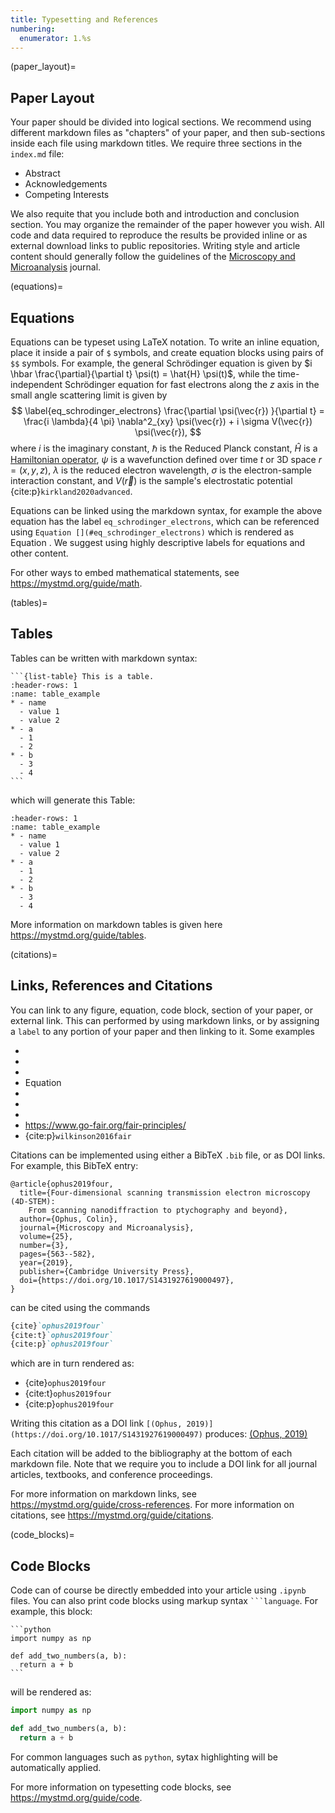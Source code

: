 ```yaml
---
title: Typesetting and References
numbering:
  enumerator: 1.%s
---
```



(paper_layout)=
## Paper Layout

Your paper should be divided into logical sections. We recommend using different markdown files as "chapters" of your paper, and then sub-sections inside each file using markdown titles. We require three sections in the `index.md` file:
* Abstract
* Acknowledgements
* Competing Interests

We also requite that you include both and introduction and conclusion section. You may organize the remainder of the paper however you wish. All code and data required to reproduce the results be provided inline or as external download links to public repositories. Writing style and article content should generally follow the guidelines of the [Microscopy and Microanalysis](https://academic.oup.com/mam/pages/general-instructions#Manuscript) journal.

(equations)=
## Equations

Equations can be typeset using LaTeX notation. To write an inline equation, place it inside a pair of `$` symbols, and create equation blocks using pairs of `$$` symbols. For example, the general Schrödinger equation is given by $i \hbar \frac{\partial}{\partial t} \psi(t) = \hat{H} \psi(t)$, while the time-independent Schrödinger equation for fast electrons along the $z$ axis in the small angle scattering limit is given by
$$
\label{eq_schrodinger_electrons}
\frac{\partial \psi(\vec{r}) }{\partial t} 
= \frac{i \lambda}{4 \pi} \nabla^2_{xy} \psi(\vec{r}) + i \sigma V(\vec{r}) \psi(\vec{r}),
$$
where $i$ is the imaginary constant, $\hbar$ is the Reduced Planck constant, $\hat{H}$ is a [Hamiltonian operator](https://en.wikipedia.org/wiki/Hamiltonian_(quantum_mechanics)), $\psi$ is a wavefunction defined over time $t$ or 3D space $r=(x,y,z)$, $\lambda$ is the reduced electron wavelength, $\sigma$ is the electron-sample interaction constant, and $V(\vec{r})$ is the sample's electrostatic potential {cite:p}`kirkland2020advanced`. 

Equations can be linked using the markdown syntax, for example the above equation has the label `eq_schrodinger_electrons`, which can be referenced using
`Equation [](#eq_schrodinger_electrons)` 
which is rendered as
Equation [](#eq_schrodinger_electrons). We suggest using highly descriptive labels for equations and other content.

For other ways to embed mathematical statements, see <https://mystmd.org/guide/math>.



(tables)=
## Tables

Tables can be written with markdown syntax:

````
```{list-table} This is a table.
:header-rows: 1
:name: table_example
* - name
  - value 1
  - value 2
* - a
  - 1
  - 2
* - b
  - 3
  - 4
```
````

which will generate this Table:

```{list-table} This is a table.
:header-rows: 1
:name: table_example
* - name
  - value 1
  - value 2
* - a
  - 1
  - 2
* - b
  - 3
  - 4
```


More information on markdown tables is given here <https://mystmd.org/guide/tables>.


(citations)=
## Links, References and Citations

You can link to any figure, equation, code block, section of your paper, or external link. This can performed by using markdown links, or by assigning a `label` to any portion of your paper and then linking to it. Some examples

* [](./index.md)
* [](./02_typesetting.md)
* [](#paper_layout)
* Equation [](#eq_schrodinger_electrons)
* [](#fig_EWR_graphene_phase)
* [](#fig_movie_widget_ipympl)
* [](#table_example)
* <https://www.go-fair.org/fair-principles/>
* {cite:p}`wilkinson2016fair`

Citations can be implemented using either a BibTeX `.bib` file, or as DOI links. For example, this BibTeX entry:
```
@article{ophus2019four,
  title={Four-dimensional scanning transmission electron microscopy (4D-STEM):
    From scanning nanodiffraction to ptychography and beyond},
  author={Ophus, Colin},
  journal={Microscopy and Microanalysis},
  volume={25},
  number={3},
  pages={563--582},
  year={2019},
  publisher={Cambridge University Press},
  doi={https://doi.org/10.1017/S1431927619000497},
}
```
can be cited using the commands
```md
{cite}`ophus2019four`
{cite:t}`ophus2019four`
{cite:p}`ophus2019four`
```
which are in turn rendered as:
* {cite}`ophus2019four`
* {cite:t}`ophus2019four`
* {cite:p}`ophus2019four`

Writing this citation as a DOI link `[(Ophus, 2019)](https://doi.org/10.1017/S1431927619000497)` produces:
[(Ophus, 2019)](https://doi.org/10.1017/S1431927619000497)

Each citation will be added to the bibliography at the bottom of each markdown file. Note that we require you to include a DOI link for all journal articles, textbooks, and conference proceedings.

For more information on markdown links, see <https://mystmd.org/guide/cross-references>. For more information on citations, see <https://mystmd.org/guide/citations>.



(code_blocks)=
## Code Blocks

Code can of course be directly embedded into your article using `.ipynb` files. You can also print code blocks using markup syntax ` ```language `. For example, this block:

````myst
```python
import numpy as np

def add_two_numbers(a, b):
  return a + b
```
````

will be rendered as:

```python
import numpy as np

def add_two_numbers(a, b):
  return a + b
```

For common languages such as `python`, sytax highlighting will be automatically applied.

For more information on typesetting code blocks, see <https://mystmd.org/guide/code>.


